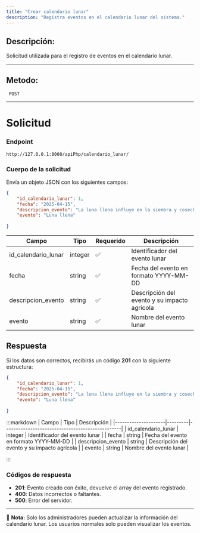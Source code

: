 ```yaml
---
title: "Crear calendario lunar"
description: "Registra eventos en el calendario lunar del sistema."
---
```


## Descripción:
Solicitud utilizada para el registro de eventos en el calendario lunar.

---

## Metodo: 
```
 POST
```
---

# **Solicitud**

### **Endpoint**
```
http://127.0.0.1:8000/apiPhp/calendario_lunar/
```

### **Cuerpo de la solicitud**
Envía un objeto JSON con los siguientes campos:

```json
{
    "id_calendario_lunar": 1,
    "fecha": "2025-04-15",
    "descripcion_evento": "La luna llena influye en la siembra y cosecha.",
    "evento": "Luna llena"
   
}
```

| Campo               | Tipo    | Requerido | Descripción                                     |
|---------------------|---------|-----------|-------------------------------------------------|
| id_calendario_lunar | integer | ✅        | Identificador del evento lunar                 |
| fecha              | string  | ✅        | Fecha del evento en formato YYYY-MM-DD         |
| descripcion_evento | string  | ✅        | Descripción del evento y su impacto agrícola   |
| evento             | string  | ✅        | Nombre del evento lunar                        |

## **Respuesta**

Si los datos son correctos, recibirás un código **201** con la siguiente estructura:

```json
{
    "id_calendario_lunar": 1,
    "fecha": "2025-04-15",
    "descripcion_evento": "La luna llena influye en la siembra y cosecha.",
    "evento": "Luna llena"
    
}
```

:::markdown
| Campo               | Tipo    | Descripción                                     |
|---------------------|---------|-------------------------------------------------|
| id_calendario_lunar | integer | Identificador del evento lunar                 |
| fecha              | string  | Fecha del evento en formato YYYY-MM-DD         |
| descripcion_evento | string  | Descripción del evento y su impacto agrícola   |
| evento             | string  | Nombre del evento lunar                        |

:::

### **Códigos de respuesta**
- **201**: Evento creado con éxito, devuelve el array del evento registrado.
- **400**: Datos incorrectos o faltantes.
- **500**: Error del servidor.

---

📄 **Nota:** Solo los administradores pueden actualizar la información del calendario lunar. Los usuarios normales solo pueden visualizar los eventos.

